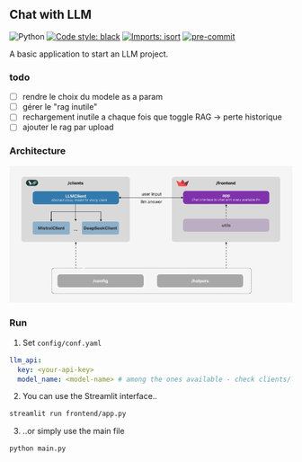 ## Chat with LLM
![Python](https://img.shields.io/badge/python-3.9.21-blue)
[![Code style: black](https://img.shields.io/badge/code%20style-black-000000.svg)](https://github.com/psf/black)
[![Imports: isort](https://img.shields.io/badge/%20imports-isort-%231674b1?style=flat&labelColor=ef8336)](https://pycqa.github.io/isort/)
[![pre-commit](https://img.shields.io/badge/pre--commit-enabled-brightgreen?logo=pre-commit&logoColor=white)](https://github.com/pre-commit/pre-commit)

A basic application to start an LLM project.

### todo
-[ ] rendre le choix du modele as a param
- [ ] gérer le "rag inutile"
- [ ] rechargement inutile a chaque fois que toggle RAG -> perte historique
-[ ] ajouter le rag par upload

### Architecture
![alt text](https://github.com/bilelsgh/chat_with_llm/blob/master/config/architecture.png)

### Run
1. Set `config/conf.yaml`
```yaml
llm_api:
  key: <your-api-key>
  model_name: <model-name> # among the ones available - check clients/llmclient.py
```

2. You can use the Streamlit interface..
```bash
streamlit run frontend/app.py
```

3. ..or simply use the main file
```bash
python main.py
```

